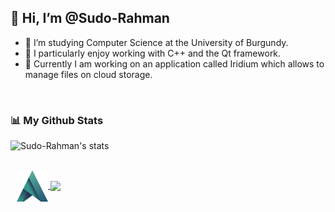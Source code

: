 ## 👋 Hi, I’m @Sudo-Rahman

- 👀 I’m studying Computer Science at the University of Burgundy.
- 🌱 I particularly enjoy working with C++ and the Qt framework.
- 🔭 Currently I am working on an application called Iridium which allows to manage files on cloud storage.

<br>

### 📊 My Github Stats

![Sudo-Rahman's stats](https://github-readme-stats.vercel.app/api?username=Sudo-Rahman&show_icons=true&theme=radical)

<br>

<a href="https://github.com/Sudo-Rahman/Iridium" style="padding: 10px">
  <img src="https://github.com/Sudo-Rahman/Iridium/blob/main/ressources/Iridium.png" width="50" height="50" align="center" />

  <img align="center" src="https://github-readme-stats.vercel.app/api/pin/?username=Sudo-Rahman&repo=Iridium&theme=buefy" />
</a>
